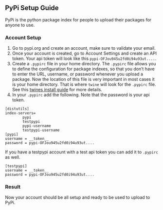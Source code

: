 ## PyPi Setup Guide
PyPi is the python package index for people to upload their packages for anyone to use.

### Account Setup
1. Go to pypi.org and create an account, make sure to validate your email.
2. Once your account is created, go to Account Settings and create an API token. Your api token will look like this ```pypi-OFJou945u2fd0i94u93ut....```.
3. Create a ```.pypirc``` file in your home directory. The ```.pypirc``` file allows you to define the configuration for package indexes, so that you don’t have to enter the URL, username, or password whenever you upload a package. Now the location of this file is very important in most cases it is your home directory. That is where ```twine``` will look for the ```.pypirc``` file. See this [twines install guide](https://github.com/areed1192/sigma-coding/blob/master/resources%20and%20note/installation_twines.md) for more details.
4. In your ```.pypirc``` add the following. Note that the password is your api token.
```
[distutils]
index-servers=
		pypi
		testpypi
		pypi-username
		testpypi-username
[pypi]
username = __token__
password = pypi-OFJou945u2fd0i94u93ut....
```
If you have a testpypi account with a test api token you can add it to ```.pypirc``` as well.
```
[testpypi]
username = __token__
password = pypi-OFJou945u2fd0i94u93ut....
```

### Result
Now your account should be all setup and ready to be used to upload to PyPi.
